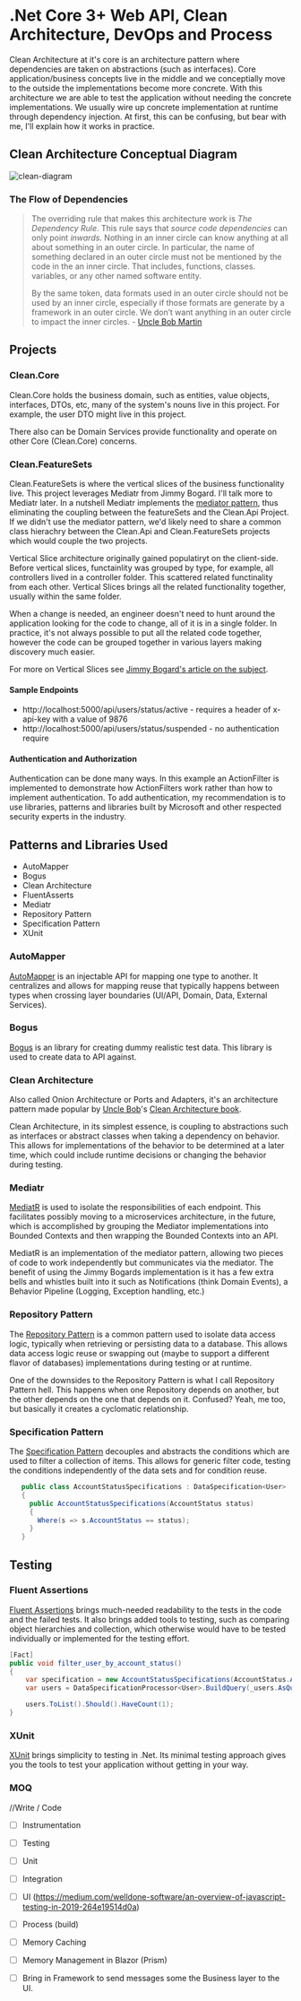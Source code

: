 # .Net Core 3+ Web API,  Clean Architecture, DevOps and  Process

Clean Architecture at it's core is an architecture pattern where dependencies are taken on abstractions (such as interfaces). Core application/business concepts live in the middle and we conceptially move to the outside the implementations become more concrete. With this architecture we are able to test the application without needing the concrete implementations. We usually wire up concrete implementation at runtime through dependency injection.  At first, this can be confusing, but bear with me, I'll explain how it works in practice.



## Clean Architecture Conceptual Diagram



![clean-diagram](Artifacts/clean-diagram.png)





### The Flow of Dependencies

> The overriding rule that makes this architecture work is *The Dependency Rule*. This rule says that *source code dependencies* can only point *inwards*. Nothing in an inner circle can know anything at all about something in  an outer circle. In particular, the name of something declared in an  outer circle must not be mentioned by the code in the an inner circle.  That includes, functions, classes. variables, or any other named  software entity.
>
> By the same token, data formats used in an outer circle should not be used by an inner circle, especially if those formats are generate by a  framework in an outer circle. We don’t want anything in an outer circle  to impact the inner circles.  - [Uncle Bob Martin](https://blog.cleancoder.com/uncle-bob/2012/08/13/the-clean-architecture.html)



## Projects

### Clean.Core

Clean.Core holds the business domain, such as entities, value objects, interfaces, DTOs, etc, many of the system's nouns live in this project. For example, the user DTO might live in this project. 



There also can be Domain Services provide functionality and operate on other Core (Clean.Core) concerns. 



### Clean.FeatureSets

Clean.FeatureSets is where the vertical slices of the business functionality live. This project leverages Mediatr from Jimmy Bogard. I'll talk more to Mediatr later. In a nutshell Mediatr implements the [mediator pattern](https://en.wikipedia.org/wiki/Mediator_pattern), thus eliminating the coupling between the featureSets and the Clean.Api Project. If  we didn't use the mediator pattern, we'd likely need to share a common class hierachry between the Clean.Api and Clean.FeatureSets projects which would couple the two projects.



Vertical Slice architecture originally gained populatiryt on the client-side. Before vertical slices, functainlity was grouped by type, for example, all  controllers lived in a controller folder. This scattered related functinality from each other. Vertical Slices brings all the related functionality together, usually within the same folder. 



When a change is needed, an engineer doesn't need to hunt around the application looking for the code to change, all of it is in a single folder. In practice, it's not always possible to put all the related code together, however the code can be grouped together in various layers making discovery much easier.



For more on Vertical Slices see [Jimmy Bogard's article on the subject](https://jimmybogard.com/vertical-slice-architecture/).









#### Sample Endpoints 

- http://localhost:5000/api/users/status/active - requires a header of x-api-key with a value of 9876
- http://localhost:5000/api/users/status/suspended - no authentication require



#### Authentication and Authorization

Authentication can be done many ways. In this example an ActionFilter is implemented to demonstrate how ActionFilters work rather than how to implement authentication.  To add authentication, my recommendation is to use libraries, patterns and libraries built by Microsoft and other respected security experts in the industry.



 ## Patterns and Libraries Used

 - AutoMapper
 - Bogus
 - Clean Architecture
 - FluentAsserts
 - Mediatr
 - Repository Pattern
 - Specification Pattern
 - XUnit

 ### AutoMapper

 [AutoMapper](https://automapper.org/) is an injectable API for mapping one type to another. It centralizes and allows for mapping reuse that typically happens between types when crossing layer boundaries (UI/API, Domain, Data, External Services).



### Bogus

[Bogus](https://github.com/bchavez/Bogus) is an library for creating dummy realistic test data. This library is used to create data to API against.

 ### Clean Architecture

 Also called Onion Architecture or Ports and Adapters, it's an architecture pattern made popular by [Uncle Bob](http://cleancoder.com)'s [Clean Architecture book](https://www.amazon.com/dp/0134494164).

 Clean Architecture, in its simplest essence, is coupling to abstractions such as interfaces or abstract classes when taking a dependency on behavior. This allows for implementations of the behavior to be determined at a later time, which could include runtime decisions or changing the behavior during testing.

 ### Mediatr

 [MediatR](https://github.com/jbogard/MediatR) is used to isolate the responsibilities of each endpoint. This facilitates possibly moving to a microservices architecture, in the future, which is accomplished by grouping the Mediator implementations into Bounded Contexts and then wrapping the Bounded Contexts into an API.

 MediatR is an implementation of the mediator pattern, allowing two pieces of code to work independently but communicates via the mediator. The benefit of using the Jimmy Bogards implementation is it has a few extra bells and whistles built into it such as Notifications (think Domain Events), a Behavior Pipeline (Logging, Exception handling, etc.)


 ### Repository Pattern
 The [Repository Pattern](https://deviq.com/repository-pattern/) is a common pattern used to isolate data access logic, typically when retrieving or persisting data to a database. This allows data access logic reuse or swapping out (maybe to support a different flavor of databases) implementations during testing or at runtime.

 One of the downsides to the Repository Pattern is what I call Repository Pattern hell. This happens when one Repository depends on another, but the other depends on the one that depends on it. Confused? Yeah, me too, but basically it creates a cyclomatic relationship.

 ### Specification Pattern

 The [Specification Pattern](https://deviq.com/specification-pattern/) decouples and abstracts the conditions which are used to filter a collection of items. This allows for generic filter code, testing the conditions independently of the data sets and for condition reuse.

```c#
   public class AccountStatusSpecifications : DataSpecification<User>
   {
     public AccountStatusSpecifications(AccountStatus status)
     {
       Where(s => s.AccountStatus == status);
     }
   }
```

 

 ## Testing

 ### Fluent Assertions

 [Fluent Assertions](https://fluentassertions.com/) brings much-needed readability to the tests in the code and the failed tests. It also brings added tools to testing, such as comparing object hierarchies and collection, which otherwise would have to be tested individually or implemented for the testing effort.



```c#
[Fact]
public void filter_user_by_account_status()
{
    var specification = new AccountStatusSpecifications(AccountStatus.Active);
    var users = DataSpecificationProcessor<User>.BuildQuery(_users.AsQueryable(), specification);

    users.ToList().Should().HaveCount(1);
}
```



 ### XUnit

 [XUnit](https://xunit.net/) brings simplicity to testing in .Net. Its minimal testing approach gives you the tools to test your application without getting in your way.



### MOQ



//Write / Code

- [ ]  Instrumentation

- [ ]  Testing

  - [ ]  Unit
  - [ ]  Integration
  - [ ]  UI (https://medium.com/welldone-software/an-overview-of-javascript-testing-in-2019-264e19514d0a)

- [ ]  Process (build)

- [ ]  Memory Caching

- [ ] Memory Management in Blazor (Prism)

- [ ] Bring in Framework to send messages some the Business layer to the UI.

  